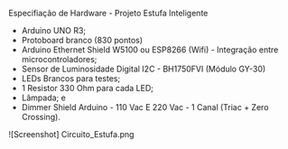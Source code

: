 Especifiação de Hardware - Projeto Estufa Inteligente

- Arduino UNO R3;
- Protoboard branco (830 pontos)
- Arduino Ethernet Shield W5100 ou ESP8266 (Wifi) - Integração entre microcontroladores;
- Sensor de Luminosidade Digital I2C - BH1750FVI (Módulo GY-30)
- LEDs Brancos para testes;
- 1 Resistor 330 Ohm para cada LED;
- Lâmpada; e
- Dimmer Shield Arduino - 110 Vac E 220 Vac - 1 Canal (Triac + Zero Crossing).


![Screenshot] Circuito_Estufa.png
